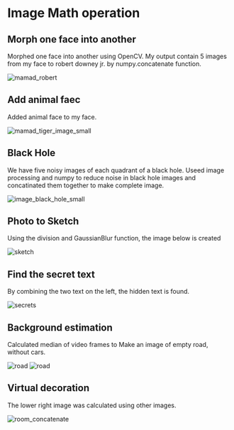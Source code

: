 # Image Math operation

## Morph one face into another
Morphed one face into another using OpenCV. My output contain 5 images from my face to robert downey jr. by numpy.concatenate function. 

![mamad_robert](https://user-images.githubusercontent.com/43343453/230965905-f083f0d5-e821-4477-934f-95d7294d1b22.jpg)

## Add animal faec 
Added animal face to my face.

![mamad_tiger_image_small](https://user-images.githubusercontent.com/43343453/231428743-be0958e7-234d-410b-9ad2-824d1a245a51.jpg)

## Black Hole

We have five noisy images of each quadrant of a black hole. Useed image processing and numpy to reduce noise in black hole images and concatinated them together to make complete image.

![image_black_hole_small](https://user-images.githubusercontent.com/43343453/231429367-a4c20fdf-fcab-436b-a4af-b12e71e6844d.jpg)

## Photo to Sketch

Using the division and GaussianBlur function, the image below is created

![sketch](https://user-images.githubusercontent.com/43343453/231429644-4ae32100-ec44-4e39-802c-6b467572bb52.jpg)

## Find the secret text

By combining the two text on the left, the hidden text is found.

![secrets](https://user-images.githubusercontent.com/43343453/231430770-25188d78-2791-4235-ad70-9ae49549a599.jpg)

## Background estimation

Calculated median of video frames to Make an image of empty road, without cars.

![road](https://user-images.githubusercontent.com/43343453/231435617-061a2144-6221-469f-818e-64974f375818.gif)
![road](https://user-images.githubusercontent.com/43343453/231432513-6a9c0060-4d3b-4129-bef1-6c8d1bfaef66.jpg)

## Virtual decoration

The lower right image was calculated using other images.

![room_concatenate](https://user-images.githubusercontent.com/43343453/231435662-9ea8e06c-7f83-4b3a-8a75-93fd0024f061.jpg)

